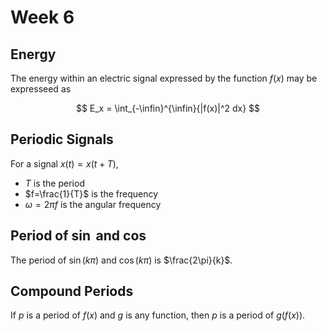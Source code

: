 # Week 6

## Energy

The energy within an electric signal expressed by the function $f(x)$ may be expresseed as

$$
E_x = \int_{-\infin}^{\infin}{|f(x)|^2 dx}
$$

## Periodic Signals

For a signal $x(t)=x(t+T)$,
- $T$ is the period
- $f=\frac{1}{T}$ is the frequency
- $\omega = 2\pi f$ is the angular frequency

## Period of $\sin$ and $\cos$

The period of $\sin(k\pi)$ and $\cos(k\pi)$ is $\frac{2\pi}{k}$.

## Compound Periods

If $p$ is a period of $f(x)$ and $g$ is any function, then $p$ is a period of $g(f(x))$.